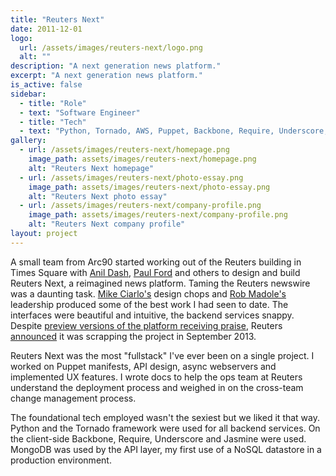 ```yaml
---
title: "Reuters Next"
date: 2011-12-01
logo:
  url: /assets/images/reuters-next/logo.png
  alt: ""
description: "A next generation news platform."
excerpt: "A next generation news platform."
is_active: false
sidebar:
  - title: "Role"
  - text: "Software Engineer"
  - title: "Tech"
  - text: "Python, Tornado, AWS, Puppet, Backbone, Require, Underscore, Jasmine, MongoDB"
gallery:
  - url: /assets/images/reuters-next/homepage.png
    image_path: assets/images/reuters-next/homepage.png
    alt: "Reuters Next homepage"
  - url: /assets/images/reuters-next/photo-essay.png
    image_path: assets/images/reuters-next/photo-essay.png
    alt: "Reuters Next photo essay"
  - url: /assets/images/reuters-next/company-profile.png
    image_path: assets/images/reuters-next/company-profile.png
    alt: "Reuters Next company profile"
layout: project
---
```

<p>
A small team from Arc90 started working out of the Reuters building in Times Square with <a href="https://twitter.com/anildash" rel="external">Anil Dash</a>, <a href="https://twitter.com/ftrain" rel="external">Paul Ford</a> and others to design and build Reuters Next, a reimagined news platform. Taming the Reuters newswire was a daunting task. <a href="https://mciarlo.com" rel="external">Mike Ciarlo's</a> design chops and <a href="https://robmadole.com" rel="external">Rob Madole's</a> leadership produced some of the best work I had seen to date. The interfaces were beautiful and intuitive, the backend services snappy. Despite <a href="http://www.nytimes.com/2013/09/19/business/media/reuters-ends-plans-for-ambitious-direct-to-reader-service.html" rel="external">preview versions of the platform receiving praise</a>, Reuters <a href="http://www.niemanlab.org/2013/09/reuters-nixes-next-failed-redesigns-and-the-challenge-of-expanding-a-digital-audience/" rel="external">announced</a> it was scrapping the project in September 2013.
</p>

<p>
    Reuters Next was the most "fullstack" I've ever been on a single project. I worked on Puppet manifests, API design, async webservers and implemented UX features. I wrote docs to help the ops team at Reuters understand the deployment process and weighed in on the cross-team change management process.
</p>

<p>The foundational tech employed wasn't the sexiest but we liked it that way. Python and the Tornado framework were used for all backend services. On the client-side Backbone, Require, Underscore and Jasmine were used. MongoDB was used by the API layer, my first use of a NoSQL datastore in a production environment.</p>
